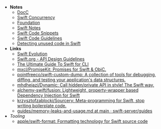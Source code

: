 - **Notes**
	- [DocC](DocC.md)
	- [Swift Concurrency](Swift%20Concurrency.md)
	- [Foundation](Foundation.md)
	- [Swift Notes](Swift%20Notes.md)
	- [Swift Code Snippets](Swift%20Code%20Snippets.md)
	- [Swift Code Guidelines](Swift%20Code%20Guidelines.md)
	- [Detecting unused code in Swift](Detecting%20unused%20code%20in%20Swift.md)
- **Links**
	- [Swift Evolution](https://apple.github.io/swift-evolution/)
	- [Swift.org - API Design Guidelines](https://www.swift.org/documentation/api-design-guidelines/)
	- [The Ultimate Guide To Swift for CLI](https://www.fivestars.blog/articles/ultimate-guide-swift-executables/)
	- [mxcl/PromiseKit: Promises for Swift & ObjC.](https://github.com/mxcl/PromiseKit)
	- [pointfreeco/swift-custom-dump: A collection of tools for debugging, diffing, and testing your application's data structures.](https://github.com/pointfreeco/swift-custom-dump)
	- [mhdhejazi/Dynamic: Call hidden/private API in style! The Swift way.](https://github.com/mhdhejazi/Dynamic)
	- [alchemy-swift/fusion: Lightweight, property-wrapper based Dependency Injection for Swift](https://github.com/alchemy-swift/fusion)
	- [krzysztofzablocki/Sourcery: Meta-programming for Swift, stop writing boilerplate code.](https://github.com/krzysztofzablocki/Sourcery)
	- [guides/memory-leaks-and-usage.md at main · swift-server/guides](https://github.com/swift-server/guides/blob/main/docs/memory-leaks-and-usage.md)
- *Tooling*
	- [apple/swift-format: Formatting technology for Swift source code](https://github.com/apple/swift-format)